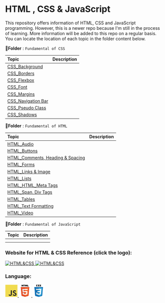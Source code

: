<h1>HTML , CSS & JavaScript</h1>

<p>This repository offers information of HTML, CSS and JavaScript programming. However, this is a newer repo because I'm still in the process of learning. More information will be added to this repo on a regular basis. You can locate the location of each topic in the folder content below.</p>

🌟<b>Folder</b> : `Fundamental of CSS`

| Topic | Description |
| :--- | :--- |
| [CSS_Background](https://github.com/sh-dian/HTML-CSS-JavaScript/tree/main/Fundamental%20of%20CSS/Background) | |
| [CSS_Borders](https://github.com/sh-dian/HTML-CSS-JavaScript/tree/main/Fundamental%20of%20CSS/Borders) | |
| [CSS_Flexbox](https://github.com/sh-dian/HTML-CSS-JavaScript/tree/main/Fundamental%20of%20CSS/Flexbox) | |
| [CSS_Font](https://github.com/sh-dian/HTML-CSS-JavaScript/tree/main/Fundamental%20of%20CSS/Font) | |
| [CSS_Margins](https://github.com/sh-dian/HTML-CSS-JavaScript/tree/main/Fundamental%20of%20CSS/Margins) | |
| [CSS_Navigation Bar](https://github.com/sh-dian/HTML-CSS-JavaScript/tree/main/Fundamental%20of%20CSS/Navigation%20Bar) | |
| [CSS_Pseudo Class](https://github.com/sh-dian/HTML-CSS-JavaScript/tree/main/Fundamental%20of%20CSS/Pseudo%20Class) | |
| [CSS_Shadows](https://github.com/sh-dian/HTML-CSS-JavaScript/tree/main/Fundamental%20of%20CSS/Shadows) | |

🌟<b>Folder</b> : `Fundamental of HTML`

| Topic | Description |
| :--- | :--- |
| [HTML_Audio](https://github.com/sh-dian/HTML-CSS-JavaScript/blob/main/Fundamental%20of%20HTML/Audio.html)| |
| [HTML_Buttons](https://github.com/sh-dian/HTML-CSS-JavaScript/blob/main/Fundamental%20of%20HTML/Buttons.html)| |
| [HTML_Comments, Heading & Spacing](https://github.com/sh-dian/HTML-CSS-JavaScript/blob/main/Fundamental%20of%20HTML/Comments%2CHeading%2CSpacing.html)| |
| [HTML_Forms](https://github.com/sh-dian/HTML-CSS-JavaScript/blob/main/Fundamental%20of%20HTML/Forms.html)| |
| [HTML_Links & Image](https://github.com/sh-dian/HTML-CSS-JavaScript/blob/main/Fundamental%20of%20HTML/Links%20and%20Image.html)| |
| [HTML_Lists](https://github.com/sh-dian/HTML-CSS-JavaScript/blob/main/Fundamental%20of%20HTML/Lists.html)| |
| [HTML_HTML_Meta Tags](https://github.com/sh-dian/HTML-CSS-JavaScript/blob/main/Fundamental%20of%20HTML/Meta%20Tags.html)| |
| [HTML_Span, Div Tags](https://github.com/sh-dian/HTML-CSS-JavaScript/blob/main/Fundamental%20of%20HTML/Span%2C%20div%20tags.html)| |
| [HTML_Tables](https://github.com/sh-dian/HTML-CSS-JavaScript/blob/main/Fundamental%20of%20HTML/Tables.html)| |
| [HTML_Text Formatting](https://github.com/sh-dian/HTML-CSS-JavaScript/blob/main/Fundamental%20of%20HTML/Text%20Formatting.html)| |
| [HTML_Video](https://github.com/sh-dian/HTML-CSS-JavaScript/blob/main/Fundamental%20of%20HTML/Video.html)| |

🌟<b>Folder</b> : `Fundamental of JavaScript`

| Topic | Description |
| :--- | :--- |
|  | |
| | |

<h3 align="left">Website for HTML & CSS Reference (click the logo):</h3>
<a href="https://www.youtube.com/watch?v=cyuzt1Dp8X8" target="_blank" rel="noreferrer"> <img src="https://assets.stickpng.com/thumbs/580b57fcd9996e24bc43c545.png" alt="HTML&CSS" width="45" height="45"/> </a>
<a href="https://www.w3schools.com/html/default.asp" target="_blank" rel="noreferrer"> <img src="https://upload.wikimedia.org/wikipedia/commons/thumb/a/a0/W3Schools_logo.svg/2175px-W3Schools_logo.svg.png" alt="HTML&CSS" width="43" height="43"/> </a>

<h3 align="left">Language:</h3>
 <a href="https://developer.mozilla.org/en-US/docs/Web/JavaScript" target="_blank" rel="noreferrer"> <img src="https://raw.githubusercontent.com/devicons/devicon/master/icons/javascript/javascript-original.svg" alt="javascript" width="40" height="40"/> </a>
 <a href="https://www.w3schools.com/css/" target="_blank" rel="noreferrer"><a href="https://www.w3.org/html/" target="_blank" rel="noreferrer"> <img src="https://raw.githubusercontent.com/devicons/devicon/master/icons/html5/html5-original-wordmark.svg" alt="html5" width="40" height="40"/> </a> 
   <a href="https://www.w3schools.com/css/" target="_blank" rel="noreferrer"> <img src="https://raw.githubusercontent.com/devicons/devicon/master/icons/css3/css3-original-wordmark.svg" alt="css3" width="40" height="40"/> </a>
